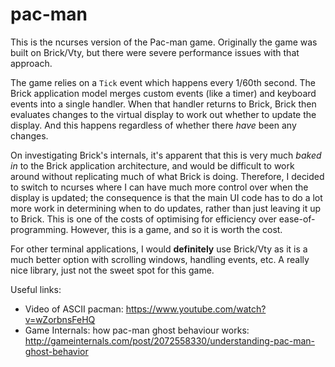 # pac-man

This is the ncurses version of the Pac-man game.  Originally the game was built
on Brick/Vty, but there were severe performance issues with that approach.

The game relies on a `Tick` event which happens every 1/60th second.  The Brick
application model merges custom events (like a timer) and keyboard events into
a single handler.  When that handler returns to Brick, Brick then evaluates
changes to the virtual display to work out whether to update the display.  And
this happens regardless of whether there *have* been any changes.

On investigating Brick's internals, it's apparent that this is very much *baked
in* to the Brick application architecture, and would be difficult to work
around without replicating much of what Brick is doing.  Therefore, I decided
to switch to ncurses where I can have much more control over when the display
is updated; the consequence is that the main UI code has to do a lot more work
in determining when to do updates, rather than just leaving it up to Brick.
This is one of the costs of optimising for efficiency over ease-of-programming.
However, this is a game, and so it is worth the cost.

For other terminal applications, I would **definitely** use Brick/Vty as it is
a much better option with scrolling windows, handling events, etc.  A really
nice library, just not the sweet spot for this game.


Useful links:

* Video of ASCII pacman: https://www.youtube.com/watch?v=wZorbnsFeHQ
* Game Internals: how pac-man ghost behaviour works: http://gameinternals.com/post/2072558330/understanding-pac-man-ghost-behavior
